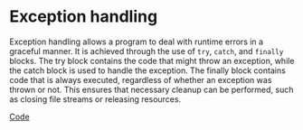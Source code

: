# Exception handling

Exception handling allows a program to deal with runtime errors in a graceful manner. It is achieved through the use of `try`, `catch`, and `finally` blocks. The try block contains the code that might throw an exception, while the catch block is used to handle the exception. The finally block contains code that is always executed, regardless of whether an exception was thrown or not. This ensures that necessary cleanup can be performed, such as closing file streams or releasing resources.

[Code](../src/exception_handling/)
